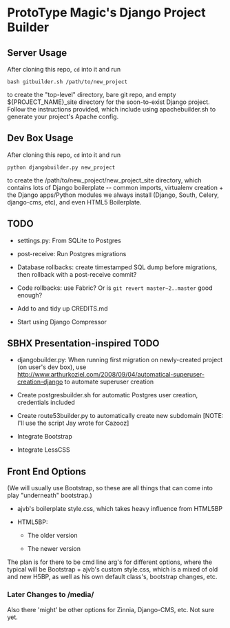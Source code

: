 ProtoType Magic's Django Project Builder
========================================

## Server Usage

After cloning this repo, `cd` into it and run

    bash gitbuilder.sh /path/to/new_project

to create the "top-level" directory, bare git repo, and empty
${PROJECT_NAME}_site directory for the soon-to-exist Django project.
Follow the instructions provided, which include using apachebuilder.sh
to generate your project's Apache config.


## Dev Box Usage

After cloning this repo, `cd` into it and run

    python djangobuilder.py new_project

to create the /path/to/new_project/new_project_site directory, which
contains lots of Django boilerplate -- common imports, virtualenv
creation + the Django apps/Python modules we always install (Django,
South, Celery, django-cms, etc), and even HTML5 Boilerplate.


## TODO

* settings.py: From SQLite to Postgres

* post-receive: Run Postgres migrations

* Database rollbacks: create timestamped SQL dump before migrations, then rollback with a post-receive commit?

* Code rollbacks: use Fabric? Or is `git revert master~2..master` good enough?

* Add to and tidy up CREDITS.md

* Start using Django Compressor


## SBHX Presentation-inspired TODO

* djangobuilder.py: When running first migration on newly-created project (on user's dev box), use http://www.arthurkoziel.com/2008/09/04/automatical-superuser-creation-django to automate superuser creation

* Create postgresbuilder.sh for automatic Postgres user creation, credentials included

* Create route53builder.py to automatically create new subdomain [NOTE: I'll use the script Jay wrote for Cazooz]

* Integrate Bootstrap

* Integrate LessCSS


## Front End Options

(We will usually use Bootstrap, so these are all things that can come into
play "underneath" bootstrap.)

* ajvb's boilerplate style.css, which takes heavy influence from HTML5BP

* HTML5BP:

    * The older version

    * The newer version

The plan is for there to be cmd line arg's for different options, where the
typical will be Bootstrap + ajvb's custom style.css, which is a mixed of old
and new H5BP, as well as his own default class's, bootstrap changes, etc. 

### Later Changes to /media/

Also there 'might' be other options for Zinnia, Django-CMS, etc. Not sure yet.

